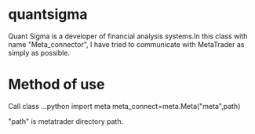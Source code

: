 # quantsigma
Quant Sigma is a developer of financial analysis systems.In this class with name "Meta_connector", I have tried to communicate with MetaTrader as simply as possible.

# Method of use
Call class
...python
import meta
meta_connect=meta.Meta("meta",path)

"path" is metatrader directory path.
